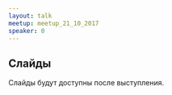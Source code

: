 ```yaml
---
layout: talk
meetup: meetup_21_10_2017
speaker: 0
---
```


## Слайды

Слайды будут доступны после выступления.

